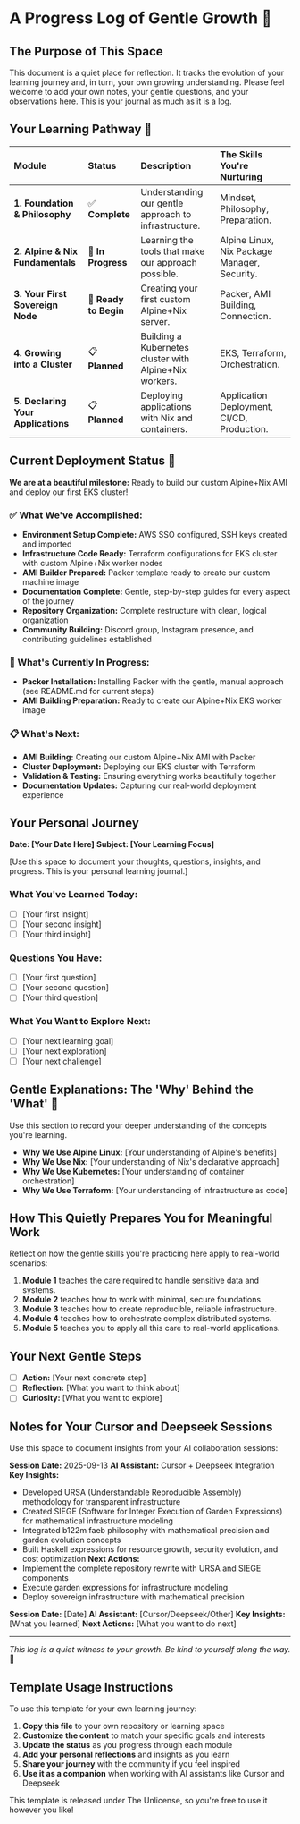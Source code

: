 # A Progress Log of Gentle Growth 💙

## The Purpose of This Space

This document is a quiet place for reflection. It tracks the evolution of your learning journey and, in turn, your own growing understanding. Please feel welcome to add your own notes, your gentle questions, and your observations here. This is your journal as much as it is a log.

## Your Learning Pathway 💙

| Module | Status | Description | The Skills You're Nurturing |
| :--- | :--- | :--- | :--- |
| **1. Foundation & Philosophy** | ✅ **Complete** | Understanding our gentle approach to infrastructure. | Mindset, Philosophy, Preparation. |
| **2. Alpine & Nix Fundamentals** | 🚧 **In Progress** | Learning the tools that make our approach possible. | Alpine Linux, Nix Package Manager, Security. |
| **3. Your First Sovereign Node** | 🚧 **Ready to Begin** | Creating your first custom Alpine+Nix server. | Packer, AMI Building, Connection. |
| **4. Growing into a Cluster** | 📋 **Planned** | Building a Kubernetes cluster with Alpine+Nix workers. | EKS, Terraform, Orchestration. |
| **5. Declaring Your Applications** | 📋 **Planned** | Deploying applications with Nix and containers. | Application Deployment, CI/CD, Production. |

## Current Deployment Status 🚀

**We are at a beautiful milestone:** Ready to build our custom Alpine+Nix AMI and deploy our first EKS cluster!

### ✅ What We've Accomplished:
- **Environment Setup Complete:** AWS SSO configured, SSH keys created and imported
- **Infrastructure Code Ready:** Terraform configurations for EKS cluster with custom Alpine+Nix worker nodes
- **AMI Builder Prepared:** Packer template ready to create our custom machine image
- **Documentation Complete:** Gentle, step-by-step guides for every aspect of the journey
- **Repository Organization:** Complete restructure with clean, logical organization
- **Community Building:** Discord group, Instagram presence, and contributing guidelines established

### 🚧 What's Currently In Progress:
- **Packer Installation:** Installing Packer with the gentle, manual approach (see README.md for current steps)
- **AMI Building Preparation:** Ready to create our Alpine+Nix EKS worker image

### 📋 What's Next:
- **AMI Building:** Creating our custom Alpine+Nix AMI with Packer
- **Cluster Deployment:** Deploying our EKS cluster with Terraform
- **Validation & Testing:** Ensuring everything works beautifully together
- **Documentation Updates:** Capturing our real-world deployment experience

## Your Personal Journey

**Date: [Your Date Here]**
**Subject: [Your Learning Focus]**

[Use this space to document your thoughts, questions, insights, and progress. This is your personal learning journal.]

### What You've Learned Today:
- [ ] [Your first insight]
- [ ] [Your second insight]
- [ ] [Your third insight]

### Questions You Have:
- [ ] [Your first question]
- [ ] [Your second question]
- [ ] [Your third question]

### What You Want to Explore Next:
- [ ] [Your next learning goal]
- [ ] [Your next exploration]
- [ ] [Your next challenge]

## Gentle Explanations: The 'Why' Behind the 'What' 💙

Use this section to record your deeper understanding of the concepts you're learning.

*   **Why We Use Alpine Linux:** [Your understanding of Alpine's benefits]
*   **Why We Use Nix:** [Your understanding of Nix's declarative approach]
*   **Why We Use Kubernetes:** [Your understanding of container orchestration]
*   **Why We Use Terraform:** [Your understanding of infrastructure as code]

## How This Quietly Prepares You for Meaningful Work

Reflect on how the gentle skills you're practicing here apply to real-world scenarios:

1.  **Module 1** teaches the care required to handle sensitive data and systems.
2.  **Module 2** teaches how to work with minimal, secure foundations.
3.  **Module 3** teaches how to create reproducible, reliable infrastructure.
4.  **Module 4** teaches how to orchestrate complex distributed systems.
5.  **Module 5** teaches you to apply all this care to real-world applications.

## Your Next Gentle Steps

-   [ ] **Action:** [Your next concrete step]
-   [ ] **Reflection:** [What you want to think about]
-   [ ] **Curiosity:** [What you want to explore]

## Notes for Your Cursor and Deepseek Sessions

Use this space to document insights from your AI collaboration sessions:

**Session Date:** 2025-09-13
**AI Assistant:** Cursor + Deepseek Integration
**Key Insights:** 
- Developed URSA (Understandable Reproducible Assembly) methodology for transparent infrastructure
- Created SIEGE (Software for Integer Execution of Garden Expressions) for mathematical infrastructure modeling
- Integrated b122m faeb philosophy with mathematical precision and garden evolution concepts
- Built Haskell expressions for resource growth, security evolution, and cost optimization
**Next Actions:** 
- Implement the complete repository rewrite with URSA and SIEGE components
- Execute garden expressions for infrastructure modeling
- Deploy sovereign infrastructure with mathematical precision

**Session Date:** [Date]
**AI Assistant:** [Cursor/Deepseek/Other]
**Key Insights:** [What you learned]
**Next Actions:** [What you want to do next]

---

*This log is a quiet witness to your growth. Be kind to yourself along the way.* 💙

## Template Usage Instructions

To use this template for your own learning journey:

1. **Copy this file** to your own repository or learning space
2. **Customize the content** to match your specific goals and interests
3. **Update the status** as you progress through each module
4. **Add your personal reflections** and insights as you learn
5. **Share your journey** with the community if you feel inspired
6. **Use it as a companion** when working with AI assistants like Cursor and Deepseek

This template is released under The Unlicense, so you're free to use it however you like!